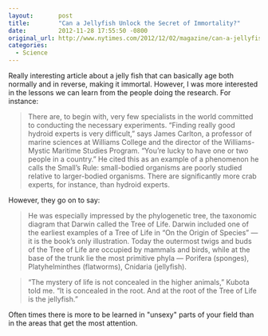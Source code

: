 ```yaml
---
layout:       post
title:        "Can a Jellyfish Unlock the Secret of Immortality?"
date:         2012-11-28 17:55:50 -0800
original_url: http://www.nytimes.com/2012/12/02/magazine/can-a-jellyfish-unlock-the-secret-of-immortality.html?hp&_r=0&pagewanted=all
categories:
  - Science
---
```


Really interesting article about a jelly fish that can basically age both normally and in reverse, making it immortal. However, I was more interested in the lessons we can learn from the people doing the research. For instance:

 > There are, to begin with, very few specialists in the world committed to conducting the necessary experiments. “Finding really good hydroid experts is very difficult,” says James Carlton, a professor of marine sciences at Williams College and the director of the Williams-Mystic Maritime Studies Program. “You’re lucky to have one or two people in a country.” He cited this as an example of a phenomenon he calls the Small’s Rule: small-bodied organisms are poorly studied relative to larger-bodied organisms. There are significantly more crab experts, for instance, than hydroid experts.

However, they go on to say:  

 >  He was especially impressed by the phylogenetic tree, the taxonomic diagram that Darwin called the Tree of Life. Darwin included one of the earliest examples of a Tree of Life in “On the Origin of Species” — it is the book’s only illustration. Today the outermost twigs and buds of the Tree of Life are occupied by mammals and birds, while at the base of the trunk lie the most primitive phyla — Porifera (sponges), Platyhelminthes (flatworms), Cnidaria (jellyfish). 

 >  
 > 
 >  “The mystery of life is not concealed in the higher animals,” Kubota told me. “It is concealed in the root. And at the root of the Tree of Life is the jellyfish.”

 Often times there is more to be learned in "unsexy" parts of your field than in the areas that get the most attention. 

 
